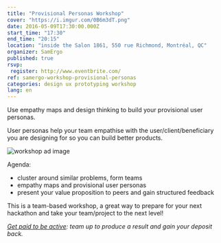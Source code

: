 ```yaml
---
title: "Provisional Personas Workshop"
cover: "https://i.imgur.com/0B6m3dT.png"
date: 2016-05-09T17:30:00.000Z
start_time: "17:30"
end_time: "20:15"
location: "inside the Salon 1861, 550 rue Richmond, Montréal, QC"
organizer: SamErgo
published: true
rsvp:
 register: http://www.eventbrite.com/
ref: samergo-workshop-provisional-personas
categories: design ux prototyping workshop
lang: en
---
```

Use empathy maps and design thinking to build your provisional user personas.

User personas help your team empathise with the user/client/beneficiary you are designing for so you can build better products.

![workshop ad image](https://i.imgur.com/iyjStbP.png)

Agenda:

- cluster around similar problems, form teams
- empathy maps and provisional user personas
- present your value proposition to peers and gain structured feedback

This is a team-based workshop, a great way to prepare for your next hackathon and take your team/project to the next level!

*[Get paid to be active](http://goo.gl/7D26a0): team up to produce a result and gain your deposit back.*
